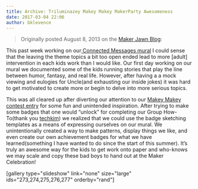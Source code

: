```yaml
---
title: Archive: Triluminazey Makey Makey MakerParty Awesomeness
date: 2017-03-04 22:06
author: bklevence
---
```

<blockquote>Originally posted August 8, 2013 on the <a href="http://makerjawn.org/blog/2013/08/08/975/">Maker Jawn Blog</a>:</blockquote>
This past week working on our<a href="http://connected.ecrafting.org/walls/7/"> Connected Messages mural</a> I could sense that the leaving the theme topics a bit too open ended lead to more [adult] intervention in each kids work than I would like.
Our first day working on our mural we documented some of the kids running stories that play the line between humor, fantasy, and real life. However, after having a a mock viewing and eulogies for Uncle(and exhausting our inside jokes) it was hard to get motivated to create more or begin to delve into more serious topics.

This was all cleared up after diverting our attention to our <a href="https://bk.makes.org/thimble/remix-of-magnetic-makey-makey-mazes">Makey Makey contest entry</a> for some fun and unintended inspiration. After trying to make some badges that one would “unlock” for completing our Group How-To(thank you <a title="View the profile of techkim" href="http://www.makeymakey.com/forums/index.php?PHPSESSID=s939hkik15mom67h3bfvursj97&amp;action=profile;u=1733">techkim</a>) we realized that we could use the badge sketching templates as a means of expressing ourselves on our mural. We unintentionally created a way to make patterns, display things we like, and even create our own achievement badges for what we have learned(something I have wanted to do since the start of this summer). It’s truly an awesome way for the kids to get work onto paper and who-knows we may scale and copy these bad boys to hand out at the Maker Celebration!

[gallery type="slideshow" link="none" size="large" ids="273,274,275,276,277" orderby="rand"]
